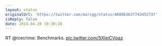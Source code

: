 ```yaml
---
layout: status
originalUrl: 'https://twitter.com/marcgg/status/460863637742452737'
isReply: false
date: 2014-04-28 19:30:28
---
```


RT @icecrime: Benchmarks. [pic.twitter.com/5XleiCVpaz](https://twitter.com/SciencePorn/status/460577159929933824/photo/1)
